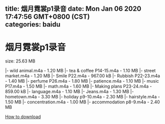 
title: 烟月霓裳p1录音
date: Mon Jan 06 2020 17:47:56 GMT+0800 (CST)    
categories: baidu
---

# 烟月霓裳p1录音
size: 25.63 MB
 
 
|- wild animal.m4a - 1.20 MB
|- tea & coffee P14-15.m4a - 1.10 MB
|- street market.m4a - 1.20 MB
|- Smile P22.m4a - 967.00 kB
|- Rubbish P22-23.m4a - 1.40 MB
|- perfume P26.m4a - 1.80 MB
|- patience.m4a - 1.10 MB
|- music P17.m4a - 1.50 MB
|- math.m4a - 1.60 MB
|- Making plans P23-24.m4a - 859.00 kB
|- language.m4a - 1.10 MB
|- Jeans.m4a - 1.30 MB
|- hometown.m4a - 3.30 MB
|- holiday p9-10.m4a - 2.30 MB
|- hairstyle.m4a - 1.50 MB
|- concentration.m4a - 1.00 MB
|- accommodation p8-9.m4a - 2.40 MB

[How to download](https://bpcam.bemobtrk.com/go/2ceec3aa-1ca2-46d6-b9ff-aaa5c184517c?jno=589)